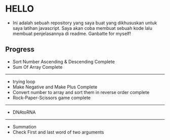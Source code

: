 # HELLO

  - Ini adalah sebuah repository yang saya buat yang dikhususkan untuk saya latihan javascript. Saya akan coba membuat sebuah kode lalu membuat penjelasannya di readme. Ganbatte for myself!

## Progress

  - Sort Number Ascending & Descending Complete
  - Sum Of Array Complete
  ---
  - trying loop
  - Make Negative and Make Plus Complete
  - Convert number to array and sort them in reverse order complete
  - Rock-Paper-Scissors game complete
  ---
  - DNAtoRNA
  ---
  - Summation
  - Check First and last word of two arguments